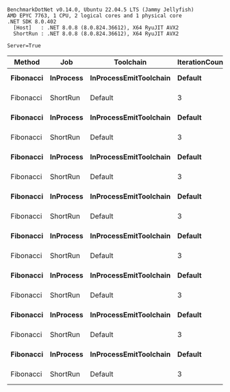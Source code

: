 ```

BenchmarkDotNet v0.14.0, Ubuntu 22.04.5 LTS (Jammy Jellyfish)
AMD EPYC 7763, 1 CPU, 2 logical cores and 1 physical core
.NET SDK 8.0.402
  [Host]   : .NET 8.0.8 (8.0.824.36612), X64 RyuJIT AVX2
  ShortRun : .NET 8.0.8 (8.0.824.36612), X64 RyuJIT AVX2

Server=True  

```
| Method    | Job       | Toolchain              | IterationCount | LaunchCount | WarmupCount | Count | Mean      | Error     | StdDev   | Min       | Max       | Q1        | Q3        | Median    | Gen0   | Allocated |
|---------- |---------- |----------------------- |--------------- |------------ |------------ |------ |----------:|----------:|---------:|----------:|----------:|----------:|----------:|----------:|-------:|----------:|
| **Fibonacci** | **InProcess** | **InProcessEmitToolchain** | **Default**        | **Default**     | **Default**     | **1**     |  **46.53 ns** |  **0.270 ns** | **0.239 ns** |  **46.02 ns** |  **46.97 ns** |  **46.40 ns** |  **46.70 ns** |  **46.55 ns** | **0.0015** |     **128 B** |
| Fibonacci | ShortRun  | Default                | 3              | 1           | 3           | 1     |  49.49 ns | 33.864 ns | 1.856 ns |  48.37 ns |  51.63 ns |  48.42 ns |  50.04 ns |  48.46 ns | 0.0004 |     128 B |
| **Fibonacci** | **InProcess** | **InProcessEmitToolchain** | **Default**        | **Default**     | **Default**     | **2**     |  **77.76 ns** |  **1.173 ns** | **1.040 ns** |  **76.25 ns** |  **79.84 ns** |  **77.16 ns** |  **78.12 ns** |  **77.62 ns** | **0.0019** |     **168 B** |
| Fibonacci | ShortRun  | Default                | 3              | 1           | 3           | 2     |  68.30 ns |  7.974 ns | 0.437 ns |  67.87 ns |  68.75 ns |  68.08 ns |  68.52 ns |  68.29 ns | 0.0005 |     168 B |
| **Fibonacci** | **InProcess** | **InProcessEmitToolchain** | **Default**        | **Default**     | **Default**     | **3**     |  **88.15 ns** |  **0.919 ns** | **0.859 ns** |  **86.87 ns** |  **89.87 ns** |  **87.58 ns** |  **88.83 ns** |  **87.89 ns** | **0.0019** |     **168 B** |
| Fibonacci | ShortRun  | Default                | 3              | 1           | 3           | 3     |  75.04 ns | 11.569 ns | 0.634 ns |  74.31 ns |  75.47 ns |  74.83 ns |  75.40 ns |  75.34 ns | 0.0005 |     168 B |
| **Fibonacci** | **InProcess** | **InProcessEmitToolchain** | **Default**        | **Default**     | **Default**     | **5**     | **125.57 ns** |  **0.787 ns** | **0.697 ns** | **124.58 ns** | **126.58 ns** | **124.92 ns** | **126.21 ns** | **125.67 ns** | **0.0026** |     **224 B** |
| Fibonacci | ShortRun  | Default                | 3              | 1           | 3           | 5     | 101.54 ns |  8.499 ns | 0.466 ns | 101.11 ns | 102.03 ns | 101.29 ns | 101.75 ns | 101.46 ns | 0.0006 |     224 B |
| **Fibonacci** | **InProcess** | **InProcessEmitToolchain** | **Default**        | **Default**     | **Default**     | **8**     | **154.48 ns** |  **1.005 ns** | **0.891 ns** | **153.11 ns** | **156.29 ns** | **153.75 ns** | **155.05 ns** | **154.44 ns** | **0.0026** |     **224 B** |
| Fibonacci | ShortRun  | Default                | 3              | 1           | 3           | 8     | 119.44 ns | 21.181 ns | 1.161 ns | 118.38 ns | 120.68 ns | 118.82 ns | 119.97 ns | 119.27 ns | 0.0005 |     224 B |
| **Fibonacci** | **InProcess** | **InProcessEmitToolchain** | **Default**        | **Default**     | **Default**     | **13**    | **236.55 ns** |  **1.585 ns** | **1.483 ns** | **234.54 ns** | **239.22 ns** | **235.40 ns** | **237.75 ns** | **235.98 ns** | **0.0033** |     **312 B** |
| Fibonacci | ShortRun  | Default                | 3              | 1           | 3           | 13    | 164.20 ns | 36.558 ns | 2.004 ns | 161.99 ns | 165.90 ns | 163.36 ns | 165.31 ns | 164.72 ns | 0.0007 |     312 B |
| **Fibonacci** | **InProcess** | **InProcessEmitToolchain** | **Default**        | **Default**     | **Default**     | **21**    | **346.81 ns** |  **1.985 ns** | **1.760 ns** | **343.96 ns** | **348.86 ns** | **345.48 ns** | **348.14 ns** | **347.25 ns** | **0.0052** |     **464 B** |
| Fibonacci | ShortRun  | Default                | 3              | 1           | 3           | 21    | 236.08 ns |  8.302 ns | 0.455 ns | 235.56 ns | 236.40 ns | 235.92 ns | 236.34 ns | 236.28 ns | 0.0012 |     464 B |
| **Fibonacci** | **InProcess** | **InProcessEmitToolchain** | **Default**        | **Default**     | **Default**     | **34**    | **527.13 ns** |  **4.359 ns** | **3.864 ns** | **518.88 ns** | **534.09 ns** | **525.04 ns** | **528.77 ns** | **527.20 ns** | **0.0086** |     **744 B** |
| Fibonacci | ShortRun  | Default                | 3              | 1           | 3           | 34    | 350.58 ns | 99.116 ns | 5.433 ns | 346.42 ns | 356.73 ns | 347.51 ns | 352.66 ns | 348.59 ns | 0.0019 |     744 B |
